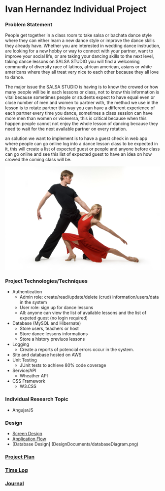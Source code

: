# Ivan Hernandez Individual Project


### Problem Statement

People get together in a class room to take salsa or bachata dance style where they can either learn a new dance style or improve the dance skills they already
have. Whether you are interested in wedding dance instruction, are looking for a new hobby or way to connect with your partner, want to improve your social life, 
or are taking your dancing skills to the next level, taking dance lessons on SALSA STUDIO you will find a welcoming community of diversity race of latinos, 
african american, asians or white americans where they all treat very nice to each other because they all love to dance.

The major issue the SALSA STUDIO is having is to know the crowed or how many people will be in each lessons or class, not to know this information is vital
because sometimes people or students expect to have equal even or close number of men and women to partner with, the method we use in the lesson is to rotate partner 
this way you can have a different experience of each partner every time you dance, sometimes a class session can have more men than women or viceversa, this is 
critical because when this happen people cannot not enjoy the whole lesson of dancing because they need to wait for the next available partner on every rotation.

an solution we want to implement is to have a guest check in web app where people can go online log into a dance lesson class to be expected in it, this will
create a list of expected guest or people and anyone before class can go online and see this list of expected guest to have an idea on how crowed the coming class
will be.

![Salsa Studio](images/maxresdefault.jpg)


### Project Technologies/Techniques 

* Authentication
  * Admin role: create/read/update/delete (crud) information/users/data in the system
  * User role: sign up for dance lessons
  * All: anyone can view the list of available lessons and the list of expeted guest (no login required)
* Database (MySQL and Hibernate)
  * Store users, teachers or host
  * Store dance lessons informations
  * Store a history previuos lessons
* Logging
  * Create a reports of potencial errors occur in the system.
* Site and database hosted on AWS
* Unit Testing
  * JUnit tests to achieve 80% code coverage 
* Service/API
  * Wheather API 
* CSS Framework
  * W3.CSS 

### Individual Research Topic 

* AngujarJS
  
### Design

* [Screen Design](DesignDocuments/Screens.md)
* [Application Flow](DesignDocuments/applicationFlow.md)
* [Database Design] (DesignDocuments/databaseDiagram.png)

### [Project Plan](ProjectPlan.md)

### [Time Log](TimeLog.md) 
### [Journal](Journal.md)
